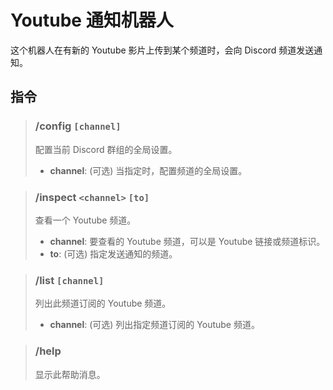 # Youtube 通知机器人

这个机器人在有新的 Youtube 影片上传到某个频道时，会向 Discord 频道发送通知。

## 指令

> ### /config `[channel]`
> 配置当前 Discord 群组的全局设置。
> - **channel**: (可选) 当指定时，配置频道的全局设置。

> ### /inspect `<channel>` `[to]`
> 查看一个 Youtube 频道。
> - **channel**: 要查看的 Youtube 频道，可以是 Youtube 链接或频道标识。
> - **to**: (可选) 指定发送通知的频道。

> ### /list `[channel]`
> 列出此频道订阅的 Youtube 频道。
> - **channel**: (可选) 列出指定频道订阅的 Youtube 频道。

> ### /help
> 显示此帮助消息。
